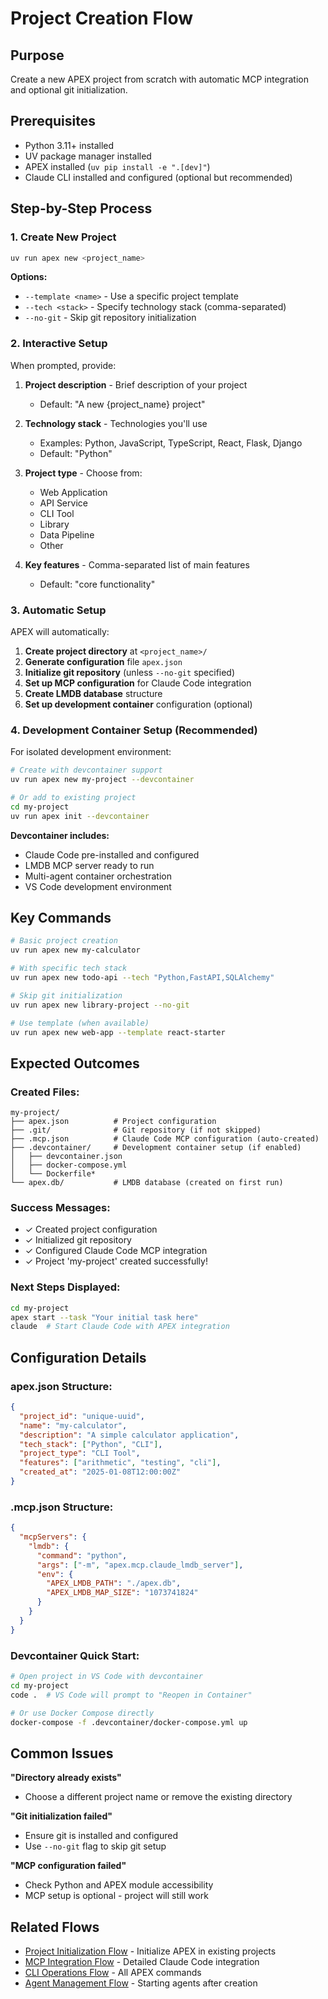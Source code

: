 # Project Creation Flow

## Purpose
Create a new APEX project from scratch with automatic MCP integration and optional git initialization.

## Prerequisites
- Python 3.11+ installed
- UV package manager installed
- APEX installed (`uv pip install -e ".[dev]"`)
- Claude CLI installed and configured (optional but recommended)

## Step-by-Step Process

### 1. Create New Project
```bash
uv run apex new <project_name>
```

**Options:**
- `--template <name>` - Use a specific project template
- `--tech <stack>` - Specify technology stack (comma-separated)
- `--no-git` - Skip git repository initialization

### 2. Interactive Setup
When prompted, provide:

1. **Project description** - Brief description of your project
   - Default: "A new {project_name} project"

2. **Technology stack** - Technologies you'll use
   - Examples: Python, JavaScript, TypeScript, React, Flask, Django
   - Default: "Python"

3. **Project type** - Choose from:
   - Web Application
   - API Service
   - CLI Tool
   - Library
   - Data Pipeline
   - Other

4. **Key features** - Comma-separated list of main features
   - Default: "core functionality"

### 3. Automatic Setup
APEX will automatically:

1. **Create project directory** at `<project_name>/`
2. **Generate configuration** file `apex.json`
3. **Initialize git repository** (unless `--no-git` specified)
4. **Set up MCP configuration** for Claude Code integration
5. **Create LMDB database** structure
6. **Set up development container** configuration (optional)

### 4. Development Container Setup (Recommended)
For isolated development environment:

```bash
# Create with devcontainer support
uv run apex new my-project --devcontainer

# Or add to existing project
cd my-project
uv run apex init --devcontainer
```

**Devcontainer includes:**
- Claude Code pre-installed and configured
- LMDB MCP server ready to run
- Multi-agent container orchestration
- VS Code development environment

## Key Commands

```bash
# Basic project creation
uv run apex new my-calculator

# With specific tech stack
uv run apex new todo-api --tech "Python,FastAPI,SQLAlchemy"

# Skip git initialization
uv run apex new library-project --no-git

# Use template (when available)
uv run apex new web-app --template react-starter
```

## Expected Outcomes

### Created Files:
```
my-project/
├── apex.json          # Project configuration
├── .git/              # Git repository (if not skipped)
├── .mcp.json          # Claude Code MCP configuration (auto-created)
├── .devcontainer/     # Development container setup (if enabled)
│   ├── devcontainer.json
│   ├── docker-compose.yml
│   └── Dockerfile*
└── apex.db/           # LMDB database (created on first run)
```

### Success Messages:
- ✓ Created project configuration
- ✓ Initialized git repository
- ✓ Configured Claude Code MCP integration
- ✓ Project 'my-project' created successfully!

### Next Steps Displayed:
```bash
cd my-project
apex start --task "Your initial task here"
claude  # Start Claude Code with APEX integration
```

## Configuration Details

### apex.json Structure:
```json
{
  "project_id": "unique-uuid",
  "name": "my-calculator",
  "description": "A simple calculator application",
  "tech_stack": ["Python", "CLI"],
  "project_type": "CLI Tool",
  "features": ["arithmetic", "testing", "cli"],
  "created_at": "2025-01-08T12:00:00Z"
}
```

### .mcp.json Structure:
```json
{
  "mcpServers": {
    "lmdb": {
      "command": "python",
      "args": ["-m", "apex.mcp.claude_lmdb_server"],
      "env": {
        "APEX_LMDB_PATH": "./apex.db",
        "APEX_LMDB_MAP_SIZE": "1073741824"
      }
    }
  }
}
```

### Devcontainer Quick Start:
```bash
# Open project in VS Code with devcontainer
cd my-project
code .  # VS Code will prompt to "Reopen in Container"

# Or use Docker Compose directly
docker-compose -f .devcontainer/docker-compose.yml up
```

## Common Issues

**"Directory already exists"**
- Choose a different project name or remove the existing directory

**"Git initialization failed"**
- Ensure git is installed and configured
- Use `--no-git` flag to skip git setup

**"MCP configuration failed"**
- Check Python and APEX module accessibility
- MCP setup is optional - project will still work

## Related Flows
- [Project Initialization Flow](project-initialization-flow.md) - Initialize APEX in existing projects
- [MCP Integration Flow](mcp-integration-flow.md) - Detailed Claude Code integration
- [CLI Operations Flow](cli-operations-flow.md) - All APEX commands
- [Agent Management Flow](agent-management-flow.md) - Starting agents after creation
